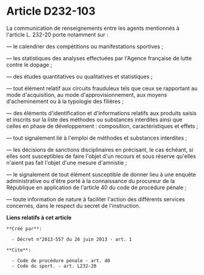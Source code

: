 # Article D232-103

La communication de renseignements entre les agents mentionnés à l'article L. 232-20 porte notamment sur : 

― le calendrier des compétitions ou manifestations sportives ; 

― les statistiques des analyses effectuées par l'Agence française de lutte contre le dopage ; 

― des études quantitatives ou qualitatives et statistiques ; 

― tout élément relatif aux circuits frauduleux tels que ceux se rapportant au mode d'acquisition, au mode
d'approvisionnement, aux moyens d'acheminement ou à la typologie des filières ; 

― des éléments d'identification et d'informations relatifs aux produits saisis et inscrits sur la liste des méthodes ou
substances interdites ainsi que celles en phase de développement : composition, caractéristiques et effets ; 

― tout signalement lié à l'emploi de méthodes et substances interdites ; 

― les décisions de sanctions disciplinaires en précisant, le cas échéant, si elles sont susceptibles de faire l'objet d'un
recours et sous réserve qu'elles n'aient pas fait l'objet d'une mesure d'amnistie ; 

― le signalement de tout élément susceptible de donner lieu à une enquête administrative ou d'être porté à la connaissance du
procureur de la République en application de l'article 40 du code de procédure pénale ; 

― toute information de nature à faciliter l'action des différents services concernés, dans le respect du secret de
l'instruction.

**Liens relatifs à cet article**

	**Créé par**:

	  - Décret n°2013-557 du 26 juin 2013 - art. 1

	**Cite**:

	  - Code de procédure pénale - art. 40
	  - Code du sport. - art. L232-20
